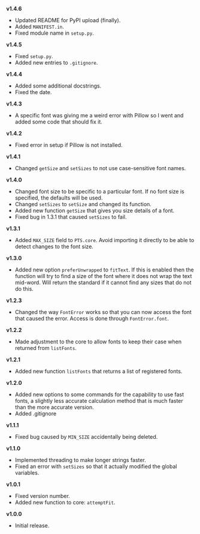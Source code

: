 **v1.4.6**
* Updated README for PyPI upload (finally).
* Added `MANIFEST.in`.
* Fixed module name in `setup.py`.

**v1.4.5**
* Fixed `setup.py`.
* Added new entries to `.gitignore`.

**v1.4.4**
* Added some additional docstrings.
* Fixed the date.

**v1.4.3**
* A specific font was giving me a weird error with Pillow so I went and added some code that should fix it.

**v1.4.2**
* Fixed error in setup if Pillow is not installed.

**v1.4.1**
* Changed `getSize` and `setSizes` to not use case-sensitive font names.

**v1.4.0**
* Changed font size to be specific to a particular font. If no font size is specified, the defaults will be used.
* Changed `setSizes` to `setSize` and changed its function.
* Added new function `getSize` that gives you size details of a font.
* Fixed bug in 1.3.1 that caused `setSizes` to fail.

**v1.3.1**
* Added `MAX_SIZE` field to `PTS.core`. Avoid importing it directly to be able to detect changes to the font size.

**v1.3.0**
* Added new option `preferUnwrapped` to `fitText`. If this is enabled then the function will try to find a size of the font where it does not wrap the text mid-word. Will return the standard if it cannot find any sizes that do not do this.

**v1.2.3**
* Changed the way `FontError` works so that you can now access the font that caused the error. Access is done through `FontError.font`.

**v1.2.2**
* Made adjustment to the core to allow fonts to keep their case when returned from `listFonts`.

**v1.2.1**
* Added new function `listFonts` that returns a list of registered fonts.

**v1.2.0**
* Added new options to some commands for the capability to use fast fonts, a slightly less accurate calculation method that is much faster than the more accurate version.
* Added .gitignore

**v1.1.1**
* Fixed bug caused by `MIN_SIZE` accidentally being deleted.

**v1.1.0**
* Implemented threading to make longer strings faster.
* Fixed an error with `setSizes` so that it actually modified the global variables.

**v1.0.1**
* Fixed version number.
* Added new function to core: `attemptFit`.

**v1.0.0**
* Initial release.
